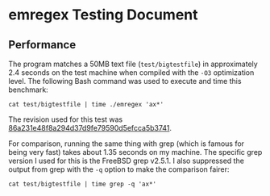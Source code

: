 # emregex Testing Document

## Performance

The program matches a 50MB text file (`test/bigtestfile`) in approximately 2.4
seconds on the test machine when compiled with the `-O3` optimization level. The
following Bash command was used to execute and time this benchmark:

```
cat test/bigtestfile | time ./emregex 'ax*'
```

The revision used for this test was [86a231e48f8a294d37d9fe79590d5efcca5b3741][1].

For comparison, running the same thing with grep (which is famous for being
very fast) takes about 1.35 seconds on my machine. The specific grep
version I used for this is the FreeBSD grep v2.5.1. I also suppressed the output
from grep with the `-q` option to make the comparison fairer:

```
cat test/bigtestfile | time grep -q 'ax*'
```

[1]: https://github.com/emlai/emregex/tree/86a231e48f8a294d37d9fe79590d5efcca5b3741
